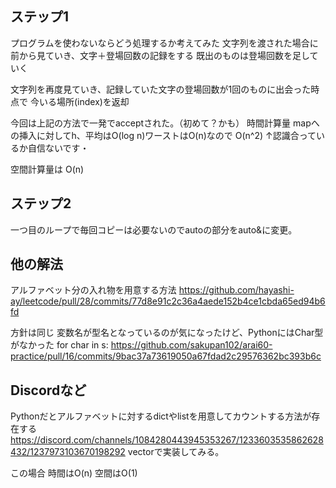 ## ステップ1
プログラムを使わないならどう処理するか考えてみた
文字列を渡された場合に前から見ていき、文字＋登場回数の記録をする
既出のものは登場回数を足していく

文字列を再度見ていき、記録していた文字の登場回数が1回のものに出会った時点で
今いる場所(index)を返却

今回は上記の方法で一発でacceptされた。（初めて？かも）
時間計算量
mapへの挿入に対してh、平均はO(log n)ワーストはO(n)なので
O(n^2)
↑認識合っているか自信ないです・

空間計算量は
O(n)

## ステップ2
一つ目のループで毎回コピーは必要ないのでautoの部分をauto&に変更。

## 他の解法
アルファベット分の入れ物を用意する方法
https://github.com/hayashi-ay/leetcode/pull/28/commits/77d8e91c2c36a4aede152b4ce1cbda65ed94b6fd

方針は同じ
変数名が型名となっているのが気になったけど、PythonにはChar型がなかった
for char in s:
https://github.com/sakupan102/arai60-practice/pull/16/commits/9bac37a73619050a67fdad2c29576362bc393b6c

## Discordなど
Pythonだとアルファベットに対するdictやlistを用意してカウントする方法が存在する
https://discord.com/channels/1084280443945353267/1233603535862628432/1237973103670198292
vectorで実装してみる。

この場合
時間はO(n)
空間はO(1)